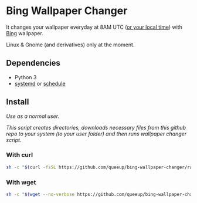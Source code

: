 # Bing Wallpaper Changer

It changes your wallpaper everyday at 8AM UTC ([or your local time](https://github.com/queeup/bing-wallpaper-changer/blob/main/bing-wallpaper-changer.py#L135)) with [Bing](https://www.bing.com) wallpaper.

Linux & Gnome (and derivatives) only at the moment.

## Dependencies

- Python 3
- [systemd](https://github.com/systemd/systemd) or [schedule](https://github.com/dbader/schedule)

## Install

*Use as a normal user.*

*This script creates directories, downloads necessary files from this github repo to your system (to your user folder) and then runs wallpaper changer script.*

### With curl

```bash
sh -c "$(curl -fsSL https://github.com/queeup/bing-wallpaper-changer/raw/main/install.sh)"
```

### With wget

```bash
sh -c "$(wget --no-verbose https://github.com/queeup/bing-wallpaper-changer/raw/main/install.sh -O -)"
```
